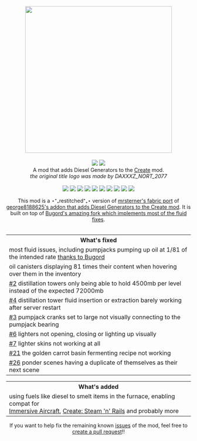 <!--<h1 align="center"><img src="https://cdn.modrinth.com/data/cached_images/08de4fe4adb1e04104f2a845b75a95324603fb42.png" width=400px></h1>-->
<h1 align="center"><img src="https://cdn.modrinth.com/data/cached_images/751b31a21e8ab4e1b414d0105ad45a4961b6593f.png" width=400px></h1>
<p align="center">
  <a href="https://modrinth.com/mod/create-diesel-generators-fabric-restitched"><img src="https://img.shields.io/modrinth/dt/zMna5NU5?logo=modrinth&label=&suffix=%20&style=flat&color=242629&labelColor=5ca424&logoColor=1c1c1c"></a>
  <!--<a href="https://www.curseforge.com/minecraft/mc-mods/create-diesel-generators"><img src="https://cf.way2muchnoise.eu/869316.svg"></a>-->
  <a href="https://discord.gg/pUgaSXcGEQ"><img src="https://img.shields.io/discord/1121792423836799128?color=5865f2&label=Discord"></a><br>
A mod that adds Diesel Generators to the <a href="https://www.curseforge.com/minecraft/mc-mods/create">Create</a> mod.<br><i>the original title logo was made by DAXXXZ_NORT_2077</i>
<br>
<br>
<img src="https://cdn.discordapp.com/emojis/1121801687502434525.png?size=48&quality=lossless">
<img src="https://cdn.discordapp.com/emojis/1121802680143204452.png?size=48&quality=lossless">
<img src="https://cdn.discordapp.com/emojis/1123310184194904245.png?size=48&quality=lossless">
<img src="https://cdn.discordapp.com/emojis/1122645482825580664.png?size=48&quality=lossless">
<img src="https://cdn.discordapp.com/emojis/1121801687502434525.png?size=48&quality=lossless">
<img src="https://cdn.discordapp.com/emojis/1121802680143204452.png?size=48&quality=lossless">
<img src="https://cdn.discordapp.com/emojis/1123310184194904245.png?size=48&quality=lossless">
<img src="https://cdn.discordapp.com/emojis/1122645482825580664.png?size=48&quality=lossless">
<img src="https://cdn.discordapp.com/emojis/1121801687502434525.png?size=48&quality=lossless">
<img src="https://cdn.discordapp.com/emojis/1121802680143204452.png?size=48&quality=lossless">
<div align="center">
This mod is a ⋆⁺₊restitched⁺₊⋆ version of <a href="https://modrinth.com/mod/create-diesel-generators-fabric">mrsterner's fabric port</a> of <a href="https://modrinth.com/mod/create-diesel-generators">george8188625's addon that adds Diesel Generators to the Create mod</a>. It is built on top of <a href="https://github.com/Bugord/Create-Diesel-Generators-Fabric-Refixed/tree/1.20.1">Bugord's amazing fork which implements most of the fluid fixes</a>.
<br><br>
<table>
  <tr>
    <th>What's fixed</th>
  </tr>
  <tr>
    <td>most fluid issues, including pumpjacks pumping up oil at 1/81 of the intended rate <a href="https://github.com/Bugord/Create-Diesel-Generators-Fabric-Refixed">thanks to Bugord</a></td>
  </tr>
  <tr>
    <td>oil canisters displaying 81 times their content when hovering over them in the inventory</td>
  </tr>
  <tr>
    <td><a href="https://github.com/mircey/create-diesel-generators-fabric-restitched/issues/2">#2</a> distillation towers only being able to hold 4500mb per level instead of the expected 72000mb</td>
  </tr>
  <tr>
    <td><a href="https://github.com/mircey/create-diesel-generators-fabric-restitched/issues/4">#4</a> distillation tower fluid insertion or extraction barely working after server restart</td>
  </tr>
  <tr>
    <td><a href="https://github.com/mircey/create-diesel-generators-fabric-restitched/issues/3">#3</a> pumpjack cranks set to large not visually connecting to the pumpjack bearing</td>
  </tr>
  <tr>
    <td><a href="https://github.com/mircey/create-diesel-generators-fabric-restitched/issues/6">#6</a> lighters not opening, closing or lighting up visually</td>
  </tr>
  <tr>
    <td><a href="https://github.com/mircey/create-diesel-generators-fabric-restitched/issues/7">#7</a> lighter skins not working at all</td>
  </tr>
  <tr>
    <td><a href="https://github.com/mircey/create-diesel-generators-fabric-restitched/issues/21">#21</a> the golden carrot basin fermenting recipe not working</td>
  </tr>
  <tr>
    <td><a href="https://github.com/mircey/create-diesel-generators-fabric-restitched/issues/26">#26</a> ponder scenes having a duplicate of themselves as their next scene</td>
  </tr>
</table>

<table>
  <tr>
    <th>What's added</th>
  </tr>
  <tr>
    <td>using fuels like diesel to smelt items in the furnace, enabling compat for<br><a href="https://modrinth.com/mod/immersive-aircraft">Immersive Aircraft</a>, <a href="https://modrinth.com/mod/create-steam-n-rails">Create: Steam 'n' Rails</a> and probably more</td>
  </tr>
</table>

<p align="center">If you want to help fix the remaining known <a href="https://github.com/mircey/create-diesel-generators-fabric-restitched/issues">issues</a> of the mod, feel free to <a href="https://github.com/mircey/create-diesel-generators-fabric-restitched/compare">create a pull request</a>!!<br>

<!--<p align="center">Every gameplay-breaking issue is already fixed. Feel free to <a href="https://github.com/mircey/create-diesel-generators-fabric-restitched/issues">report any issue</a> or <a href="https://github.com/mircey/create-diesel-generators-fabric-restitched/compare">create a pull request</a> if you want to help mature the mod!!<br>-->
</p>
